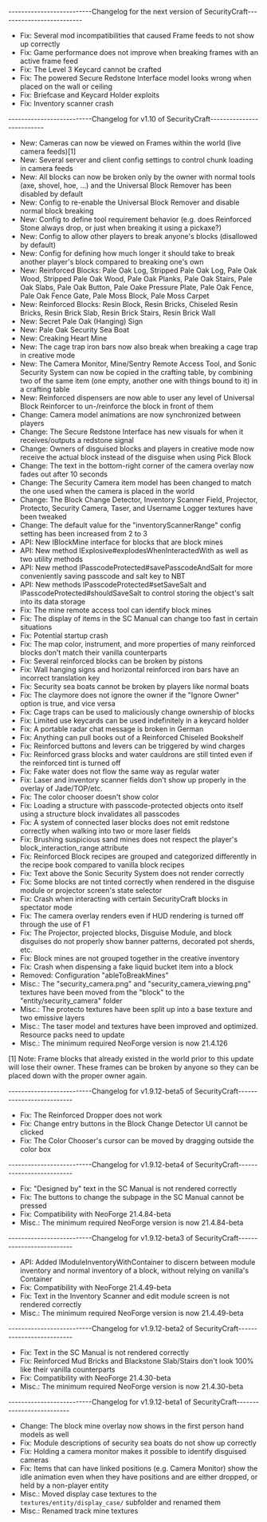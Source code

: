 --------------------------Changelog for the next version of SecurityCraft--------------------------

- Fix: Several mod incompatibilities that caused Frame feeds to not show up correctly
- Fix: Game performance does not improve when breaking frames with an active frame feed
- Fix: The Level 3 Keycard cannot be crafted
- Fix: The powered Secure Redstone Interface model looks wrong when placed on the wall or ceiling
- Fix: Briefcase and Keycard Holder exploits
- Fix: Inventory scanner crash

--------------------------Changelog for v1.10 of SecurityCraft--------------------------

- New: Cameras can now be viewed on Frames within the world (live camera feeds)[1]
- New: Several server and client config settings to control chunk loading in camera feeds
- New: All blocks can now be broken only by the owner with normal tools (axe, shovel, hoe, ...) and the Universal Block Remover has been disabled by default
- New: Config to re-enable the Universal Block Remover and disable normal block breaking
- New: Config to define tool requirement behavior (e.g. does Reinforced Stone always drop, or just when breaking it using a pickaxe?)
- New: Config to allow other players to break anyone's blocks (disallowed by default)
- New: Config for defining how much longer it should take to break another player's block compared to breaking one's own
- New: Reinforced Blocks: Pale Oak Log, Stripped Pale Oak Log, Pale Oak Wood, Stripped Pale Oak Wood, Pale Oak Planks, Pale Oak Stairs, Pale Oak Slabs, Pale Oak Button, Pale Oake Pressure Plate, Pale Oak Fence, Pale Oak Fence Gate, Pale Moss Block, Pale Moss Carpet
- New: Reinforced Blocks: Resin Block, Resin Bricks, Chiseled Resin Bricks, Resin Brick Slab, Resin Brick Stairs, Resin Brick Wall
- New: Secret Pale Oak (Hanging) Sign
- New: Pale Oak Security Sea Boat
- New: Creaking Heart Mine
- New: The cage trap iron bars now also break when breaking a cage trap in creative mode
- New: The Camera Monitor, Mine/Sentry Remote Access Tool, and Sonic Security System can now be copied in the crafting table, by combining two of the same item (one empty, another one with things bound to it) in a crafting table
- New: Reinforced dispensers are now able to user any level of Universal Block Reinforcer to un-/reinforce the block in front of them
- Change: Camera model animations are now synchronized between players
- Change: The Secure Redstone Interface has new visuals for when it receives/outputs a redstone signal
- Change: Owners of disguised blocks and players in creative mode now receive the actual block instead of the disguise when using Pick Block
- Change: The text in the bottom-right corner of the camera overlay now fades out after 10 seconds
- Change: The Security Camera item model has been changed to match the one used when the camera is placed in the world
- Change: The Block Change Detector, Inventory Scanner Field, Projector, Protecto, Security Camera, Taser, and Username Logger textures have been tweaked
- Change: The default value for the "inventoryScannerRange" config setting has been increased from 2 to 3
- API: New IBlockMine interface for blocks that are block mines
- API: New method IExplosive#explodesWhenInteractedWith as well as two utility methods
- API: New method IPasscodeProtected#savePasscodeAndSalt for more conveniently saving passcode and salt key to NBT
- API: New methods IPasscodeProtected#setSaveSalt and IPasscodeProtected#shouldSaveSalt to control storing the object's salt into its data storage
- Fix: The mine remote access tool can identify block mines
- Fix: The display of items in the SC Manual can change too fast in certain situations
- Fix: Potential startup crash
- Fix: The map color, instrument, and more properties of many reinforced blocks don't match their vanilla counterparts
- Fix: Several reinforced blocks can be broken by pistons
- Fix: Wall hanging signs and horizontal reinforced iron bars have an incorrect translation key
- Fix: Security sea boats cannot be broken by players like normal boats
- Fix: The claymore does not ignore the owner if the "Ignore Owner" option is true, and vice versa
- Fix: Cage traps can be used to maliciously change ownership of blocks
- Fix: Limited use keycards can be used indefinitely in a keycard holder
- Fix: A portable radar chat message is broken in German
- Fix: Anything can pull books out of a Reinforced Chiseled Bookshelf
- Fix: Reinforced buttons and levers can be triggered by wind charges
- Fix: Reinforced grass blocks and water cauldrons are still tinted even if the reinforced tint is turned off
- Fix: Fake water does not flow the same way as regular water
- Fix: Laser and inventory scanner fields don't show up properly in the overlay of Jade/TOP/etc.
- Fix: The color chooser doesn't show color
- Fix: Loading a structure with passcode-protected objects onto itself using a structure block invalidates all passcodes
- Fix: A system of connected laser blocks does not emit redstone correctly when walking into two or more laser fields
- Fix: Brushing suspicious sand mines does not respect the player's block_interaction_range attribute
- Fix: Reinforced Block recipes are grouped and categorized differently in the recipe book compared to vanilla block recipes
- Fix: Text above the Sonic Security System does not render correctly
- Fix: Some blocks are not tinted correctly when rendered in the disguise module or projector screen's state selector
- Fix: Crash when interacting with certain SecurityCraft blocks in spectator mode
- Fix: The camera overlay renders even if HUD rendering is turned off through the use of F1
- Fix: The Projector, projected blocks, Disguise Module, and block disguises do not properly show banner patterns, decorated pot sherds, etc.
- Fix: Block mines are not grouped together in the creative inventory
- Fix: Crash when dispensing a fake liquid bucket item into a block
- Removed: Configuration "ableToBreakMines"
- Misc.: The "security_camera.png" and "security_camera_viewing.png" textures have been moved from the "block" to the "entity/security_camera" folder
- Misc.: The protecto textures have been split up into a base texture and two emissive layers
- Misc.: The taser model and textures have been improved and optimized. Resource packs need to update
- Misc.: The minimum required NeoForge version is now 21.4.126

[1] Note: Frame blocks that already existed in the world prior to this update will lose their owner. These frames can be broken by anyone so they can be placed down with the proper owner again.

--------------------------Changelog for v1.9.12-beta5 of SecurityCraft--------------------------

- Fix: The Reinforced Dropper does not work
- Fix: Change entry buttons in the Block Change Detector UI cannot be clicked
- Fix: The Color Chooser's cursor can be moved by dragging outside the color box

--------------------------Changelog for v1.9.12-beta4 of SecurityCraft--------------------------

- Fix: "Designed by" text in the SC Manual is not rendered correctly
- Fix: The buttons to change the subpage in the SC Manual cannot be pressed
- Fix: Compatibility with NeoForge 21.4.84-beta
- Misc.: The minimum required NeoForge version is now 21.4.84-beta

--------------------------Changelog for v1.9.12-beta3 of SecurityCraft--------------------------

- API: Added IModuleInventoryWithContainer to discern between module inventory and normal inventory of a block, without relying on vanilla's Container
- Fix: Compatibility with NeoForge 21.4.49-beta
- Fix: Text in the Inventory Scanner and edit module screen is not rendered correctly
- Misc.: The minimum required NeoForge version is now 21.4.49-beta

--------------------------Changelog for v1.9.12-beta2 of SecurityCraft--------------------------

- Fix: Text in the SC Manual is not rendered correctly
- Fix: Reinforced Mud Bricks and Blackstone Slab/Stairs don't look 100% like their vanilla counterparts
- Fix: Compatibility with NeoForge 21.4.30-beta
- Misc.: The minimum required NeoForge version is now 21.4.30-beta

--------------------------Changelog for v1.9.12-beta1 of SecurityCraft--------------------------

- Change: The block mine overlay now shows in the first person hand models as well
- Fix: Module descriptions of security sea boats do not show up correctly
- Fix: Holding a camera monitor makes it possible to identify disguised cameras
- Fix: Items that can have linked positions (e.g. Camera Monitor) show the idle animation even when they have positions and are either dropped, or held by a non-player entity
- Misc.: Moved display case textures to the `textures/entity/display_case/` subfolder and renamed them
- Misc.: Renamed track mine textures